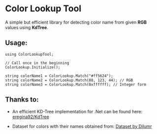 
# Color Lookup Tool

A simple but efficient library for detecting color name from given **RGB** values using **KdTree**.

## Usage:

	using ColorLookupTool;
	
	// Call once in the beginning
	ColorLookup.Initialize();
  
	string colorName1 = ColorLookup.Match("#ff5624");
	string colorName2 = ColorLookup.Match(88, 123, 44); // RGB
	string colorName3 = ColorLookup.Match(0xffffff); // Integer form

## Thanks to:

 - An efficient KD-Tree implementation for .Net can be found here:
   [eregina92/KdTree](https://github.com/eregina92/Supercluster.KDTree)
    
 - Dataset for colors with their names obtained from:
   [Dataset by Dilumr](https://data.world/dilumr/color-names)
